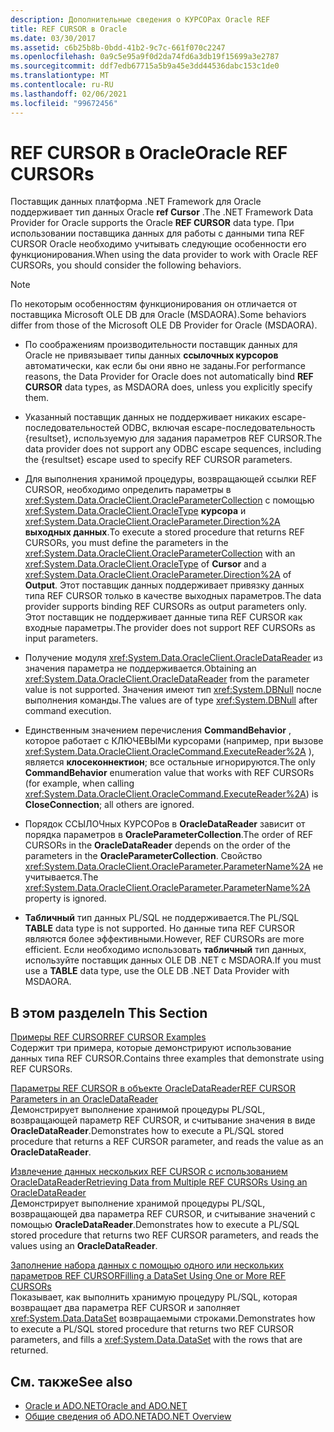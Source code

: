 ```yaml
---
description: Дополнительные сведения о КУРСОРах Oracle REF
title: REF CURSOR в Oracle
ms.date: 03/30/2017
ms.assetid: c6b25b8b-0bdd-41b2-9c7c-661f070c2247
ms.openlocfilehash: 0a9c5e95a9f0d2da74fd6a3db19f15699a3e2787
ms.sourcegitcommit: ddf7edb67715a5b9a45e3dd44536dabc153c1de0
ms.translationtype: MT
ms.contentlocale: ru-RU
ms.lasthandoff: 02/06/2021
ms.locfileid: "99672456"
---
```

# <a name="oracle-ref-cursors"></a><span data-ttu-id="7b5a0-103">REF CURSOR в Oracle</span><span class="sxs-lookup"><span data-stu-id="7b5a0-103">Oracle REF CURSORs</span></span>

<span data-ttu-id="7b5a0-104">Поставщик данных платформа .NET Framework для Oracle поддерживает тип данных Oracle **ref Cursor** .</span><span class="sxs-lookup"><span data-stu-id="7b5a0-104">The .NET Framework Data Provider for Oracle supports the Oracle **REF CURSOR** data type.</span></span> <span data-ttu-id="7b5a0-105">При использовании поставщика данных для работы с данными типа REF CURSOR Oracle необходимо учитывать следующие особенности его функционирования.</span><span class="sxs-lookup"><span data-stu-id="7b5a0-105">When using the data provider to work with Oracle REF CURSORs, you should consider the following behaviors.</span></span>  
  
> [!NOTE]
> <span data-ttu-id="7b5a0-106">По некоторым особенностям функционирования он отличается от поставщика Microsoft OLE DB для Oracle (MSDAORA).</span><span class="sxs-lookup"><span data-stu-id="7b5a0-106">Some behaviors differ from those of the Microsoft OLE DB Provider for Oracle (MSDAORA).</span></span>  
  
- <span data-ttu-id="7b5a0-107">По соображениям производительности поставщик данных для Oracle не привязывает типы данных **ссылочных курсоров** автоматически, как если бы они явно не заданы.</span><span class="sxs-lookup"><span data-stu-id="7b5a0-107">For performance reasons, the Data Provider for Oracle does not automatically bind **REF CURSOR** data types, as MSDAORA does, unless you explicitly specify them.</span></span>  
  
- <span data-ttu-id="7b5a0-108">Указанный поставщик данных не поддерживает никаких escape-последовательностей ODBC, включая escape-последовательность {resultset}, используемую для задания параметров REF CURSOR.</span><span class="sxs-lookup"><span data-stu-id="7b5a0-108">The data provider does not support any ODBC escape sequences, including the {resultset} escape used to specify REF CURSOR parameters.</span></span>  
  
- <span data-ttu-id="7b5a0-109">Для выполнения хранимой процедуры, возвращающей ссылки REF CURSOR, необходимо определить параметры в <xref:System.Data.OracleClient.OracleParameterCollection> с помощью <xref:System.Data.OracleClient.OracleType> **курсора** и <xref:System.Data.OracleClient.OracleParameter.Direction%2A> **выходных данных**.</span><span class="sxs-lookup"><span data-stu-id="7b5a0-109">To execute a stored procedure that returns REF CURSORs, you must define the parameters in the <xref:System.Data.OracleClient.OracleParameterCollection> with an <xref:System.Data.OracleClient.OracleType> of **Cursor** and a <xref:System.Data.OracleClient.OracleParameter.Direction%2A> of **Output**.</span></span> <span data-ttu-id="7b5a0-110">Этот поставщик данных поддерживает привязку данных типа REF CURSOR только в качестве выходных параметров.</span><span class="sxs-lookup"><span data-stu-id="7b5a0-110">The data provider supports binding REF CURSORs as output parameters only.</span></span> <span data-ttu-id="7b5a0-111">Этот поставщик не поддерживает данные типа REF CURSOR как входные параметры.</span><span class="sxs-lookup"><span data-stu-id="7b5a0-111">The provider does not support REF CURSORs as input parameters.</span></span>  
  
- <span data-ttu-id="7b5a0-112">Получение модуля <xref:System.Data.OracleClient.OracleDataReader> из значения параметра не поддерживается.</span><span class="sxs-lookup"><span data-stu-id="7b5a0-112">Obtaining an <xref:System.Data.OracleClient.OracleDataReader> from the parameter value is not supported.</span></span> <span data-ttu-id="7b5a0-113">Значения имеют тип <xref:System.DBNull> после выполнения команды.</span><span class="sxs-lookup"><span data-stu-id="7b5a0-113">The values are of type <xref:System.DBNull> after command execution.</span></span>  
  
- <span data-ttu-id="7b5a0-114">Единственным значением перечисления **CommandBehavior** , которое работает с КЛЮЧЕВЫМи курсорами (например, при вызове <xref:System.Data.OracleClient.OracleCommand.ExecuteReader%2A> ), является **клосеконнектион**; все остальные игнорируются.</span><span class="sxs-lookup"><span data-stu-id="7b5a0-114">The only **CommandBehavior** enumeration value that works with REF CURSORs (for example, when calling <xref:System.Data.OracleClient.OracleCommand.ExecuteReader%2A>) is **CloseConnection**; all others are ignored.</span></span>  
  
- <span data-ttu-id="7b5a0-115">Порядок ССЫЛОЧных КУРСОРов в **OracleDataReader** зависит от порядка параметров в **OracleParameterCollection**.</span><span class="sxs-lookup"><span data-stu-id="7b5a0-115">The order of REF CURSORs in the **OracleDataReader** depends on the order of the parameters in the **OracleParameterCollection**.</span></span> <span data-ttu-id="7b5a0-116">Свойство <xref:System.Data.OracleClient.OracleParameter.ParameterName%2A> не учитывается.</span><span class="sxs-lookup"><span data-stu-id="7b5a0-116">The <xref:System.Data.OracleClient.OracleParameter.ParameterName%2A> property is ignored.</span></span>  
  
- <span data-ttu-id="7b5a0-117">**Табличный** тип данных PL/SQL не поддерживается.</span><span class="sxs-lookup"><span data-stu-id="7b5a0-117">The PL/SQL **TABLE** data type is not supported.</span></span> <span data-ttu-id="7b5a0-118">Но данные типа REF CURSOR являются более эффективными.</span><span class="sxs-lookup"><span data-stu-id="7b5a0-118">However, REF CURSORs are more efficient.</span></span> <span data-ttu-id="7b5a0-119">Если необходимо использовать **табличный** тип данных, используйте поставщик данных OLE DB .NET с MSDAORA.</span><span class="sxs-lookup"><span data-stu-id="7b5a0-119">If you must use a **TABLE** data type, use the OLE DB .NET Data Provider with MSDAORA.</span></span>  
  
## <a name="in-this-section"></a><span data-ttu-id="7b5a0-120">В этом разделе</span><span class="sxs-lookup"><span data-stu-id="7b5a0-120">In This Section</span></span>  

 [<span data-ttu-id="7b5a0-121">Примеры REF CURSOR</span><span class="sxs-lookup"><span data-stu-id="7b5a0-121">REF CURSOR Examples</span></span>](ref-cursor-examples.md)  
 <span data-ttu-id="7b5a0-122">Содержит три примера, которые демонстрируют использование данных типа REF CURSOR.</span><span class="sxs-lookup"><span data-stu-id="7b5a0-122">Contains three examples that demonstrate using REF CURSORs.</span></span>  
  
 [<span data-ttu-id="7b5a0-123">Параметры REF CURSOR в объекте OracleDataReader</span><span class="sxs-lookup"><span data-stu-id="7b5a0-123">REF CURSOR Parameters in an OracleDataReader</span></span>](ref-cursor-parameters-in-an-oracledatareader.md)  
 <span data-ttu-id="7b5a0-124">Демонстрирует выполнение хранимой процедуры PL/SQL, возвращающей параметр REF CURSOR, и считывание значения в виде **OracleDataReader**.</span><span class="sxs-lookup"><span data-stu-id="7b5a0-124">Demonstrates how to execute a PL/SQL stored procedure that returns a REF CURSOR parameter, and reads the value as an **OracleDataReader**.</span></span>  
  
 [<span data-ttu-id="7b5a0-125">Извлечение данных нескольких REF CURSOR с использованием OracleDataReader</span><span class="sxs-lookup"><span data-stu-id="7b5a0-125">Retrieving Data from Multiple REF CURSORs Using an OracleDataReader</span></span>](retrieving-data-from-multiple-ref-cursors.md)  
 <span data-ttu-id="7b5a0-126">Демонстрирует выполнение хранимой процедуры PL/SQL, возвращающей два параметра REF CURSOR, и считывание значений с помощью **OracleDataReader**.</span><span class="sxs-lookup"><span data-stu-id="7b5a0-126">Demonstrates how to execute a PL/SQL stored procedure that returns two REF CURSOR parameters, and reads the values using an **OracleDataReader**.</span></span>  
  
 [<span data-ttu-id="7b5a0-127">Заполнение набора данных с помощью одного или нескольких параметров REF CURSOR</span><span class="sxs-lookup"><span data-stu-id="7b5a0-127">Filling a DataSet Using One or More REF CURSORs</span></span>](filling-a-dataset-using-one-or-more-ref-cursors.md)  
 <span data-ttu-id="7b5a0-128">Показывает, как выполнить хранимую процедуру PL/SQL, которая возвращает два параметра REF CURSOR и заполняет <xref:System.Data.DataSet> возвращаемыми строками.</span><span class="sxs-lookup"><span data-stu-id="7b5a0-128">Demonstrates how to execute a PL/SQL stored procedure that returns two REF CURSOR parameters, and fills a <xref:System.Data.DataSet> with the rows that are returned.</span></span>  
  
## <a name="see-also"></a><span data-ttu-id="7b5a0-129">См. также</span><span class="sxs-lookup"><span data-stu-id="7b5a0-129">See also</span></span>

- [<span data-ttu-id="7b5a0-130">Oracle и ADO.NET</span><span class="sxs-lookup"><span data-stu-id="7b5a0-130">Oracle and ADO.NET</span></span>](oracle-and-adonet.md)
- [<span data-ttu-id="7b5a0-131">Общие сведения об ADO.NET</span><span class="sxs-lookup"><span data-stu-id="7b5a0-131">ADO.NET Overview</span></span>](ado-net-overview.md)
